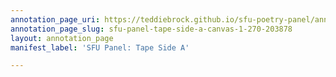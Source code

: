 ```yaml
---
annotation_page_uri: https://teddiebrock.github.io/sfu-poetry-panel/annotations/sfu-panel-tape-side-a-canvas-1-270-203878.json
annotation_page_slug: sfu-panel-tape-side-a-canvas-1-270-203878
layout: annotation_page
manifest_label: 'SFU Panel: Tape Side A'

---
```

